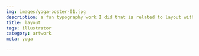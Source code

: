 ```yaml
---
img: images/yoga-poster-01.jpg
description: a fun typography work I did that is related to layout with images.
title: layout
tags: illustrator
category: artwork
meta: yoga

---
```



